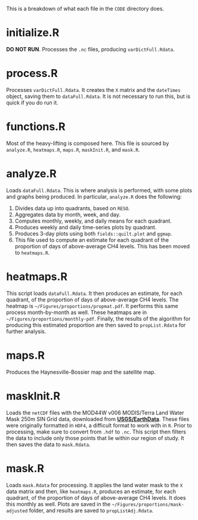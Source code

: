 This is a breakdown of what each file in the `CODE` directory does.

initialize.R
============
__DO NOT RUN__. Processes the `.nc` files, producing `varDictFull.Rdata`.

process.R
=========
Processes `varDictFull.Rdata`. It creates the `X` matrix and the `dateTimes` object, saving them to `dataFull.Rdata`. It is not necessary to run this, but is quick if you do run it.

functions.R
===========
Most of the heavy-lifting is composed here. This file is sourced by `analyze.R`, `heatmaps.R`, `maps.R`, `maskInit.R`, and `mask.R`.

analyze.R
=========
Loads `dataFull.Rdata`. This is where analysis is performed, with some plots and graphs being produced. In particular, `analyze.R` does the following:
1. Divides data up into quadrants, based on `RESO`.
2. Aggregates data by month, week, and day.
3. Computes monthly, weekly, and daily means for each quadrant.
4. Produces weekly and daily time-series plots by quadrant.
5. Produces 3-day plots using both `fields::quilt.plot` and `ggmap`.
6. This file used to compute an estimate for each quadrant of the proportion of days of above-average CH4 levels. This has been moved to `heatmaps.R`.

heatmaps.R
==========
This script loads `dataFull.Rdata`. It then produces an estimate, for each quadrant, of the proportion of days of above-average CH4 levels. The heatmap is `~/Figures/proportions/propmat.pdf`. It performs this same process month-by-month as well. These heatmaps are in `~/Figures/proportions/monthly-pdf`. Finally, the results of the algorithm for producing this estimated proportion are then saved to `propList.Rdata` for further analysis.

maps.R
======
Produces the Haynesville-Bossier map and the satellite map.

maskInit.R
==========
Loads the `netCDF` files with the MOD44W v006 MODIS/Terra Land Water Mask 250m SIN Grid data, downloaded from [__USGS/EarthData__](https://lpdaac.usgs.gov/products/mod44wv006/). These files were originally formatted in `HDF4`, a difficult format to work with in `R`. Prior to processing, make sure to convert from `.hdf` to `.nc`. This script then filters the data to include only those points that lie within our region of study. It then saves the data to `mask.Rdata`.

mask.R
======
Loads `mask.Rdata` for processing. It applies the land water mask to the `X` data matrix and then, like `heatmaps.R`, produces an estimate, for each quadrant, of the proportion of days of above-average CH4 levels. It does this monthly as well. Plots are saved in the `~/Figures/proportions/mask-adjusted` folder, and results are saved to `propListAdj.Rdata`.



